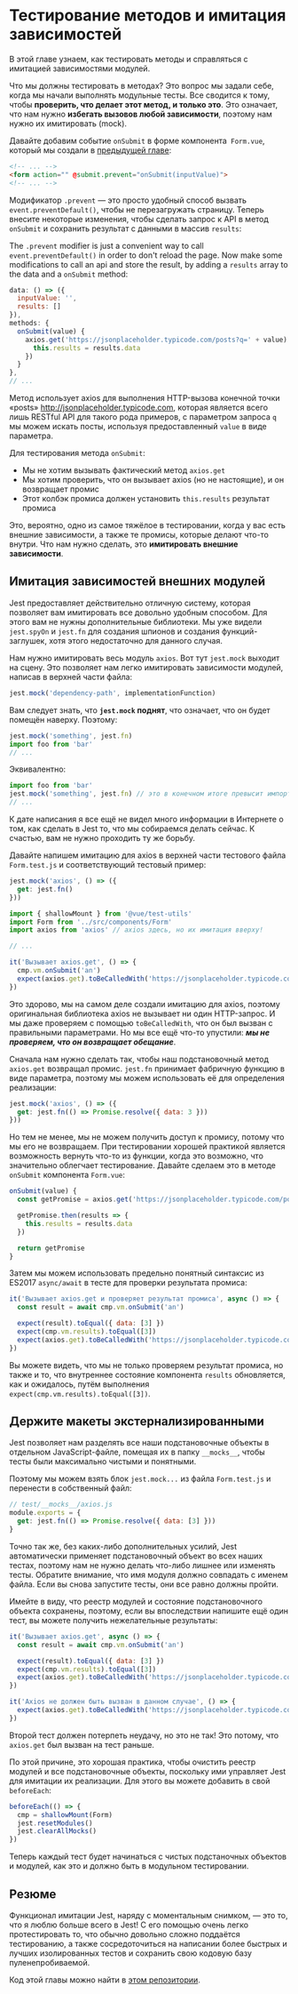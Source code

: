 # Тестирование методов и имитация зависимостей

В этой главе узнаем, как тестировать методы и справляться с имитацией зависимостями модулей.

Что мы должны тестировать в методах? Это вопрос мы задали себе, когда мы начали выполнять модульные тесты. Все сводится к тому, чтобы **проверить, что делает этот метод, и только это**. Это означает, что нам нужно **избегать вызовов любой зависимости**, поэтому нам нужно их имитировать (mock).

Давайте добавим событие `onSubmit` в форме компонента` Form.vue`, который мы создали в [предыдущей главе](#chapter-5):

```html
<!-- ... -->
<form action="" @submit.prevent="onSubmit(inputValue)">
<!-- ... -->
```

Модификатор `.prevent` — это просто удобный способ вызвать `event.preventDefault()`, чтобы не перезагружать страницу. Теперь внесите некоторые изменения, чтобы сделать запрос к API в метод `onSubmit` и сохранить результат с данными в массив `results`:

The `.prevent` modifier is just a convenient way to call `event.preventDefault()` in order to don't reload the page. Now make some modifications to call an api and store the result, by adding a `results` array to the data and a `onSubmit` method:

```javascript
data: () => ({
  inputValue: '',
  results: []
}),
methods: {
  onSubmit(value) {
    axios.get('https://jsonplaceholder.typicode.com/posts?q=' + value).then(results => {
      this.results = results.data
    })
  }
},
// ...
```

Метод использует axios для выполнения HTTP-вызова конечной точки «posts» <http://jsonplaceholder.typicode.com>, которая является всего лишь RESTful API для такого рода примеров, с параметром запроса `q` мы можем искать посты, используя предоставленный `value` в виде параметра.

Для тестирования метода `onSubmit`:

- Мы не хотим вызывать фактический метод `axios.get`
- Мы хотим проверить, что он вызывает axios (но не настоящие), и он возвращает промис
- Этот колбэк промиса должен установить `this.results` результат промиса

Это, вероятно, одно из самое тяжёлое в тестировании, когда у вас есть внешние зависимости, а также те промисы, которые делают что-то внутри. Что нам нужно сделать, это **имитировать внешние зависимости**.

## Имитация зависимостей внешних модулей

Jest предоставляет действительно отличную систему, которая позволяет вам имитировать все довольно удобным способом. Для этого вам не нужны дополнительные библиотеки. Мы уже видели `jest.spyOn` и `jest.fn` для создания шпионов и создания функций-заглушек, хотя этого недостаточно для данного случая.

Нам нужно имитировать весь модуль `axios`. Вот тут `jest.mock` выходит на сцену. Это позволяет нам легко имитировать зависимости модулей, написав в верхней части файла:

```javascript
jest.mock('dependency-path', implementationFunction)
```

Вам следует знать, что **`jest.mock` поднят**, что означает, что он будет помещён наверху. Поэтому:

```javascript
jest.mock('something', jest.fn)
import foo from 'bar'
// ...
```

Эквивалентно:

```javascript
import foo from 'bar'
jest.mock('something', jest.fn) // это в конечном итоге превысит импорт и все
// ...
```

К дате написания я все ещё не видел много информации в Интернете о том, как сделать в Jest то, что мы собираемся делать сейчас. К счастью, вам не нужно проходить ту же борьбу.

Давайте напишем имитацию для axios в верхней части тестового файла `Form.test.js` и соответствующий тестовый пример:

```javascript
jest.mock('axios', () => ({
  get: jest.fn()
}))

import { shallowMount } from '@vue/test-utils'
import Form from '../src/components/Form'
import axios from 'axios' // axios здесь, но их имитация вверху!

// ...

it('Вызывает axios.get', () => {
  cmp.vm.onSubmit('an')
  expect(axios.get).toBeCalledWith('https://jsonplaceholder.typicode.com/posts?q=an')
})
```

Это здорово, мы на самом деле создали имитацию для axios, поэтому оригинальная библиотека axios не вызывает ни один HTTP-запрос. И мы даже проверяем с помощью `toBeCalledWith`, что он был вызван с правильными параметрами. Но мы все ещё что-то упустили: **_мы не проверяем, что он возвращает обещание_**.

Сначала нам нужно сделать так, чтобы наш подстановочный метод `axios.get` возвращал промис. `jest.fn` принимает фабричную функцию в виде параметра, поэтому мы можем использовать её для определения реализации:

```javascript
jest.mock('axios', () => ({
  get: jest.fn(() => Promise.resolve({ data: 3 }))
}))
```

Но тем не менее, мы не можем получить доступ к промису, потому что мы его не возвращаем. При тестировании хорошей практикой является возможность вернуть что-то из функции, когда это возможно, что значительно облегчает тестирование. Давайте сделаем это в методе `onSubmit` компонента `Form.vue`:

```javascript
onSubmit(value) {
  const getPromise = axios.get('https://jsonplaceholder.typicode.com/posts?q=' + value)

  getPromise.then(results => {
    this.results = results.data
  })

  return getPromise
}
```

Затем мы можем использовать предельно понятный синтаксис из ES2017 `async/await` в тесте для проверки результата промиса:

```javascript
it('Вызывает axios.get и проверяет результат промиса', async () => {
  const result = await cmp.vm.onSubmit('an')

  expect(result).toEqual({ data: [3] })
  expect(cmp.vm.results).toEqual([3])
  expect(axios.get).toBeCalledWith('https://jsonplaceholder.typicode.com/posts?q=an')
})
```

Вы можете видеть, что мы не только проверяем результат промиса, но также и то, что внутреннее состояние компонента `results` обновляется, как и ожидалось, путём выполнения `expect(cmp.vm.results).toEqual([3])`.

## Держите макеты экстернализированными

Jest позволяет нам разделять все наши подстановочные объекты в отдельном JavaScript-файле, помещая их в папку `__mocks__`, чтобы тесты были максимально чистыми и понятными.

Поэтому мы можем взять блок `jest.mock...` из файла `Form.test.js` и перенести в собственный файл:

```javascript
// test/__mocks__/axios.js
module.exports = {
  get: jest.fn(() => Promise.resolve({ data: [3] }))
}
```

Точно так же, без каких-либо дополнительных усилий, Jest автоматически применяет подстановочный объект во всех наших тестах, поэтому нам не нужно делать что-либо лишнее или изменять тесты. Обратите внимание, что имя модуля должно совпадать с именем файла. Если вы снова запустите тесты, они все равно должны пройти.

Имейте в виду, что реестр модулей и состояние подстановочного объекта сохранены, поэтому, если вы впоследствии напишите ещё один тест, вы можете получить нежелательные результаты:

```javascript
it('Вызывает axios.get', async () => {
  const result = await cmp.vm.onSubmit('an')

  expect(result).toEqual({ data: [3] })
  expect(cmp.vm.results).toEqual([3])
  expect(axios.get).toBeCalledWith('https://jsonplaceholder.typicode.com/posts?q=an')
})

it('Axios не должен быть вызван в данном случае', () => {
  expect(axios.get).toBeCalledWith('https://jsonplaceholder.typicode.com/posts?q=an')
})
```

Второй тест должен потерпеть неудачу, но это не так! Это потому, что `axios.get` был вызван на тест раньше.

По этой причине, это хорошая практика, чтобы очистить реестр модулей и все подстановочные объекты, поскольку ими управляет Jest для имитации их реализации. Для этого вы можете добавить в свой `beforeEach`:

```javascript
beforeEach(() => {
  cmp = shallowMount(Form)
  jest.resetModules()
  jest.clearAllMocks()
})
```

Теперь каждый тест будет начинаться с чистых подстаночных объектов и модулей, как это и должно быть в модульном тестировании.

## Резюме

Функционал имитации Jest, наряду с моментальным снимком, — это то, что я люблю больше всего в Jest! С его помощью очень легко протестировать то, что обычно довольно сложно поддаётся тестированию, а также сосредоточиться на написании более быстрых и лучших изолированных тестов и сохранить свою кодовую базу пуленепробиваемой.

Код этой главы можно найти в [этом репозитории](https://github.com/alexjoverm/vue-testing-series/tree/Test-State-Computed-Properties-and-Methods-in-Vue-js-Components-with-Jest).